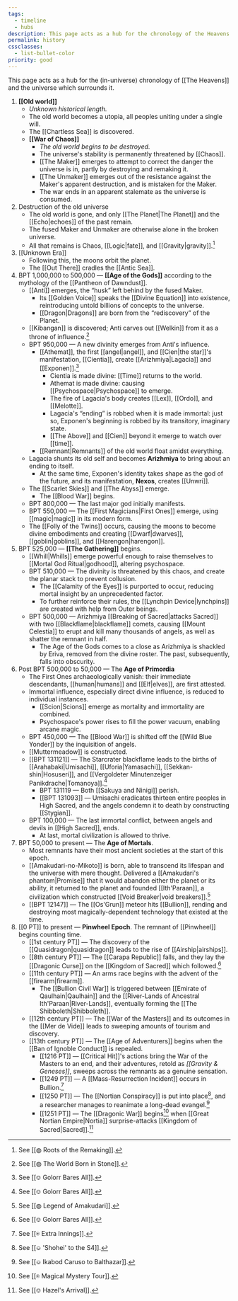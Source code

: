 ```yaml
---
tags:
  - timeline
  - hubs
description: This page acts as a hub for the chronology of the Heavens.
permalink: history
cssclasses:
  - list-bullet-color
priority: good
---
```

This page acts as a hub for the (in-universe) chronology of [[The Heavens]] and the universe which surrounds it.

1. **[[Old world]]** 
	* _Unknown historical length._
	* The old world becomes a utopia, all peoples uniting under a single will.
	* The [[Chartless Sea]] is discovered.
	* **[[War of Chaos]]** 
		* _The old world begins to be destroyed._
		* The universe's stability is permanently threatened by [[Chaos]].
		* [[The Maker]] emerges to attempt to correct the danger the universe is in, partly by destroying and remaking it.
		* [[The Unmaker]] emerges out of the resistance against the Maker's apparent destruction, and is mistaken for the Maker.
		* The war ends in an apparent stalemate as the universe is consumed. 
2. Destruction of the old universe
	* The old world is gone, and only [[The Planet|The Planet]] and the [[Echo|echoes]] of the past remain. 
	* The fused Maker and Unmaker are otherwise alone in the broken universe.
	* All that remains is Chaos, [[Logic|fate]], and [[Gravity|gravity]].[^roots]
3. [[Unknown Era]]
	* Following this, the moons orbit the planet. 
	* The [[Out There]] cradles the [[Antic Sea]].
2. BPT 1,000,000 to 500,000 — **[[Age of the Gods]]** according to the mythology of the [[Pantheon of Dawndust]].
	* [[Anti]] emerges, the “husk” left behind by the fused Maker.
		* Its [[Golden Voice]] speaks the [[Divine Equation]] into existence, reintroducing untold billions of concepts to the universe.
		* [[Dragon|Dragons]] are born from the “rediscovery” of the Planet.
	* [[Kibangan]] is discovered; Anti carves out [[Welkin]] from it as a throne of influence.[^wbis]
	* BPT 950,000 — A new divinity emerges from Anti's influence.
		* [[Athemat]], the first [[angel|angel]], and [[Cien|the star]]'s manifestation, [[Cientia]], create [[Arizhmiya|Lagacia]] and [[Exponen]].[^golorr]
			* Cientia is made divine: [[Time]] returns to the world.
			* Athemat is made divine: causing [[Psychospace|Psychospace]] to emerge.
			* The fire of Lagacia's body creates [[Lex]], [[Ordo]], and [[Melotte]].
			* Lagacia's “ending” is robbed when it is made immortal: just so, Exponen's beginning is robbed by its transitory, imaginary state.
			* [[The Above]] and [[Cien]] beyond it emerge to watch over [[time]].
		* [[Remnant|Remnants]] of the old world float amidst everything.
	* Lagacia shunts its old self and becomes **Arizhmiya** to bring about an ending to itself.
		* At the same time, Exponen's identity takes shape as the god of the future, and its manifestation, **Nexos**, creates [[Unwri]].
	* The [[Scarlet Skies]] and [[The Abyss]] emerge.
		* The [[Blood War]] begins.
	* BPT 800,000 — The last major god initially manifests.
	* BPT 550,000 — The [[First Magicians|First Ones]] emerge, using [[magic|magic]] in its modern form.
	* The [[Folly of the Twins]] occurs, causing the moons to become divine embodiments and creating [[Dwarf|dwarves]], [[goblin|goblins]], and [[Harengon|harengon]].
3. BPT 525,000 — **[[The Gathering]]** begins.
	* [[Whill|Whills]] emerge powerful enough to raise themselves to [[Mortal God Ritual|godhood]], altering psychospace.
	* BPT 510,000 — The divinity is threatened by this chaos, and create the planar stack to prevent collusion.
		* The [[Calamity of the Eyes]] is purported to occur, reducing mortal insight by an unprecedented factor.
		* To further reinforce their rules, the [[Lynchpin Device|lynchpins]] are created with help from Outer beings.
	* BPT 500,000 — Arizhmiya [[Breaking of Sacred|attacks Sacred]] with two [[Blackflame|blackflame]] comets, causing [[Mount Celestia]] to erupt and kill many thousands of angels, as well as shatter the remnant in half.
		* The Age of the Gods comes to a close as Arizhmiya is shackled by Eriva, removed from the divine roster. The past, subsequently, falls into obscurity.
4. Post BPT 500,000 to 50,000 — The **Age of Primordia**
	- The First Ones archaeologically vanish: their immediate descendants, [[human|humans]] and [[Elf|elves]], are first attested.
	* Immortal influence, especially direct divine influence, is reduced to individual instances.
		* [[Scion|Scions]] emerge as mortality and immortality are combined.
		* Psychospace's power rises to fill the power vacuum, enabling arcane magic.
	* BPT 450,000 — The [[Blood War]] is shifted off the [[Wild Blue Yonder]] by the inquisition of angels.
	* [[Muttermeadow]] is constructed.
	* [[BPT 131121]] — The Starcrater blackflame leads to the births of [[Arahabaki|Umisachi]], [[Uforia|Yamasachi]], [[Sekkan-shin|Hosuseri]], and [[Vergoldeter Minutenzeiger Panikdrache|Tomanoya]].[^golorr]
		* BPT 131119 — Both [[Sakuya and Ninigi]] perish.
		* [[BPT 131093]] — Umisachi eradicates thirteen entire peoples in High Sacred, and the angels condemn it to death by constructing [[Stygian]].
	* BPT 100,000 — The last immortal conflict, between angels and devils in [[High Sacred]], ends.
		* At last, mortal civilization is allowed to thrive.
5. BPT 50,000 to present — The **Age of Mortals**.
	* Most remnants have their most ancient societies at the start of this epoch.
	* [[Amakudari-no-Mikoto]] is born, able to transcend its lifespan and the universe with mere thought. Delivered a [[Amakudari's phantom|Promise]] that it would abandon either the planet or its ability, it returned to the planet and founded [[Ith'Paraan]], a civilization which constructed [[Void Breaker|void breakers]].[^loa]
	* [[BPT 12147]] — The [[Os'Grun]] meteor hits [[Bullion]], rending and destroying most magically-dependent technology that existed at the time.
6. [[0 PT]] to present — **Pinwheel Epoch**. The remnant of [[Pinwheel]] begins counting time.
	* [[1st century PT]] — The discovery of the [[Quasidragon|quasidragon]] leads to the rise of [[Airship|airships]].
	* [[8th century PT]] — The [[Carapa Republic]] falls, and they lay the [[Dragonic Curse]] on the [[Kingdom of Sacred]] which followed.[^golorr]
	* [[11th century PT]] — An arms race begins with the advent of the [[firearm|firearm]].
		* The [[Bullion Civil War]] is triggered between [[Emirate of Qaulhain|Qaulhain]] and the [[River-Lands of Ancestral Ith'Paraan|River-Lands]], eventually forming the [[The Shibboleth|Shibboleth]].
	* [[12th century PT]] — The [[War of the Masters]] and its outcomes in the [[Mer de Vide]] leads to sweeping amounts of tourism and discovery.
	* [[13th century PT]] — The [[Age of Adventurers]] begins when the [[Ban of Ignoble Conduct]] is repealed.
		* [[1216 PT]] — [[Critical Hit]]'s actions bring the War of the Masters to an end, and their adventures, retold as *[[Gravity & Geneses]]*, sweeps across the remnants as a genuine sensation.
		* [[1249 PT]] — A [[Mass-Resurrection Incident]] occurs in Bullion.[^xi]
		* [[1250 PT]] — The [[Nortian Conspiracy]] is put into place[^coded], and a researcher manages to reanimate a long-dead evangel.[^ikbal]
		* [[1251 PT]] — The [[Dragonic War]] begins[^mmt] when [[Great Nortian Empire|Nortia]] surprise-attacks [[Kingdom of Sacred|Sacred]].[^hazel]

[^roots]: See [[◍ Roots of the Remaking]].
[^ikbal]: See [[⎉ Ikabod Caruso to Balthazar]].
[^coded]: See [[⎉ 'Shohei' to the S4]].
[^hazel]: See [[⎊ Hazel's Arrival]].
[^golorr]: See [[⎊ Golorr Bares All]].
[^wbis]: See [[◍ The World Born in Stone]].
[^loa]: See [[◍ Legend of Amakudari]].
[^xi]: See [[⍟ Extra Innings]].
[^mmt]: See [[⍟ Magical Mystery Tour]].